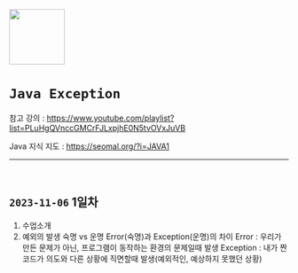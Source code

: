 <img src="https://github.com/sonkeehoon/Java/assets/81700507/262a6b64-78e0-4b91-8b0a-f5aebe090a0b" width="100" height="100">

# `Java Exception`

참고 강의 : https://www.youtube.com/playlist?list=PLuHgQVnccGMCrFJLxpjhE0N5tvOVxJuVB

Java 지식 지도 : https://seomal.org/?i=JAVA1

<hr><br>

## `2023-11-06` 1일차
1. 수업소개
2. 예외의 발생
숙명 vs 운명
Error(숙명)과 Exception(운명)의 차이
Error : 우리가 만든 문제가 아닌, 프로그램이 동작하는 환경의 문제일때 발생
Exception : 내가 짠 코드가 의도와 다른 상황에 직면할때 발생(예외적인, 예상하지 못했던 상황)

<br>
